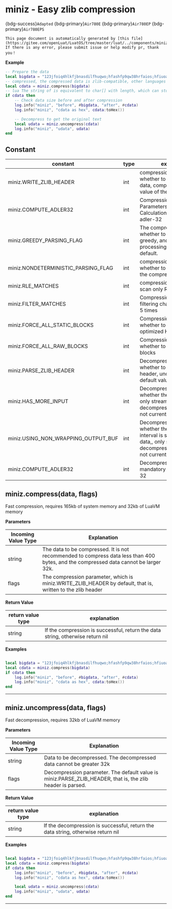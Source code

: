 # miniz - Easy zlib compression

{bdg-success}`Adapted` {bdg-primary}`Air780E` {bdg-primary}`Air780EP` {bdg-primary}`Air780EPS`

```{note}
This page document is automatically generated by [this file](https://gitee.com/openLuat/LuatOS/tree/master/luat/../components/miniz/luat_lib_miniz.c). If there is any error, please submit issue or help modify pr, thank you！
```


**Example**

```lua
-- Prepare the data
local bigdata = "123jfoiq4hlkfjbnasdilfhuqwo;hfashfp9qw38hrfaios;hfiuoaghfluaeisw"
-- compressed, the compressed data is zlib-compatible, other languages can be decompressed through zlib-related libraries
local cdata = miniz.compress(bigdata) 
-- lua The string of is equivalent to char[] with length, which can store all data including 0x 00
if cdata then
    -- Check data size before and after compression
    log.info("miniz", "before", #bigdata, "after", #cdata)
    log.info("miniz", "cdata as hex", cdata:toHex())

    -- Decompress to get the original text
    local udata = miniz.uncompress(cdata)
    log.info("miniz", "udata", udata)
end

```

## Constant

|constant | type | explanation|
|-|-|-|
|miniz.WRITE_ZLIB_HEADER|int|compression parameter, whether to write zlib header data, compress the default value of the function|
|miniz.COMPUTE_ADLER32|int|Compression/Decompression Parameters, Calculation/Verification adler-32|
|miniz.GREEDY_PARSING_FLAG|int|The compression parameter, whether to process quickly greedy, and the slower processing mode is used by default.|
|miniz.NONDETERMINISTIC_PARSING_FLAG|int|compression parameters, whether to quickly initialize the compressor|
|miniz.RLE_MATCHES|int|compression parameters, scan only RLE|
|miniz.FILTER_MATCHES|int|Compression parameter, filtering characters less than 5 times|
|miniz.FORCE_ALL_STATIC_BLOCKS|int|Compression parameter, whether to disable the optimized Huffman table.|
|miniz.FORCE_ALL_RAW_BLOCKS|int|Compression parameter, whether to only use raw blocks|
|miniz.PARSE_ZLIB_HEADER|int|Decompression parameter, whether to process the zlib header, uncompress the default value of the function.|
|miniz.HAS_MORE_INPUT|int|Decompression parameters, whether there is more data, only streaming decompression is available, not currently supported|
|miniz.USING_NON_WRAPPING_OUTPUT_BUF|int|Decompression parameters, whether the decompression interval is sufficient for all data,, only streaming decompression is available, not currently supported|
|miniz.COMPUTE_ADLER32|int|Decompression parameters, mandatory verification adler-32|


## miniz.compress(data, flags)



Fast compression, requires 165kb of system memory and 32kb of LuaVM memory

**Parameters**

|Incoming Value Type | Explanation|
|-|-|
|string|The data to be compressed. It is not recommended to compress data less than 400 bytes, and the compressed data cannot be larger 32k.|
|flags|The compression parameter, which is miniz.WRITE_ZLIB_HEADER by default, that is, written to the zlib header|

**Return Value**

|return value type | explanation|
|-|-|
|string|If the compression is successful, return the data string, otherwise return nil|

**Examples**

```lua

local bigdata = "123jfoiq4hlkfjbnasdilfhuqwo;hfashfp9qw38hrfaios;hfiuoaghfluaeisw"
local cdata = miniz.compress(bigdata)
if cdata then
    log.info("miniz", "before", #bigdata, "after", #cdata)
    log.info("miniz", "cdata as hex", cdata:toHex())
end


```

---

## miniz.uncompress(data, flags)



Fast decompression, requires 32kb of LuaVM memory

**Parameters**

|Incoming Value Type | Explanation|
|-|-|
|string|Data to be decompressed. The decompressed data cannot be greater 32k|
|flags|Decompression parameter. The default value is miniz.PARSE_ZLIB_HEADER, that is, the zlib header is parsed.|

**Return Value**

|return value type | explanation|
|-|-|
|string|If the decompression is successful, return the data string, otherwise return nil|

**Examples**

```lua

local bigdata = "123jfoiq4hlkfjbnasdilfhuqwo;hfashfp9qw38hrfaios;hfiuoaghfluaeisw"
local cdata = miniz.compress(bigdata)
if cdata then
    log.info("miniz", "before", #bigdata, "after", #cdata)
    log.info("miniz", "cdata as hex", cdata:toHex())

    local udata = miniz.uncompress(cdata)
    log.info("miniz", "udata", udata)
end

```

---

